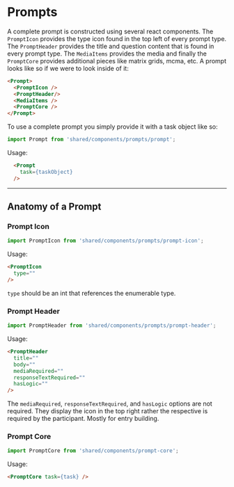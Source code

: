 Prompts
=======

A complete prompt is constructed using several react components. The `PromptIcon` provides the type icon found in the top left of every prompt type. The `PromptHeader` provides the title and question content that is found in every prompt type. The `MediaItems` provides the media and finally the `PromptCore` provides additional pieces like matrix grids, mcma, etc. A prompt looks like so if we were to look inside of it:

```html
<Prompt>
  <PromptIcon />
  <PromptHeader/>
  <MediaItems />
  <PromptCore />
</Prompt>
```  

To use a complete prompt you simply provide it with a task object like so:
``` javascript
import Prompt from 'shared/components/prompts/prompt';
```

Usage:
```html
  <Prompt
    task={taskObject}
  />
```

---------------------------

## Anatomy of a Prompt

### Prompt Icon
```javascript
import PromptIcon from 'shared/components/prompts/prompt-icon';
```

Usage:
```html
<PromptIcon
  type=""
/>
```

`type` should be an int that references the enumerable type.

### Prompt Header
``` javascript
import PromptHeader from 'shared/components/prompts/prompt-header';
```

Usage:
```html
<PromptHeader
  title=""
  body=""
  mediaRequired=""
  responseTextRequired=""
  hasLogic=""
/>
```

The `mediaRequired`, `responseTextRequired`, and `hasLogic` options are not required. They display the icon in the top right rather the respective is required by the participant. Mostly for entry building.

### Prompt Core
```javascript
import PromptCore from 'shared/components/prompt-core';
```

Usage:
```html
<PromptCore task={task} />
```
